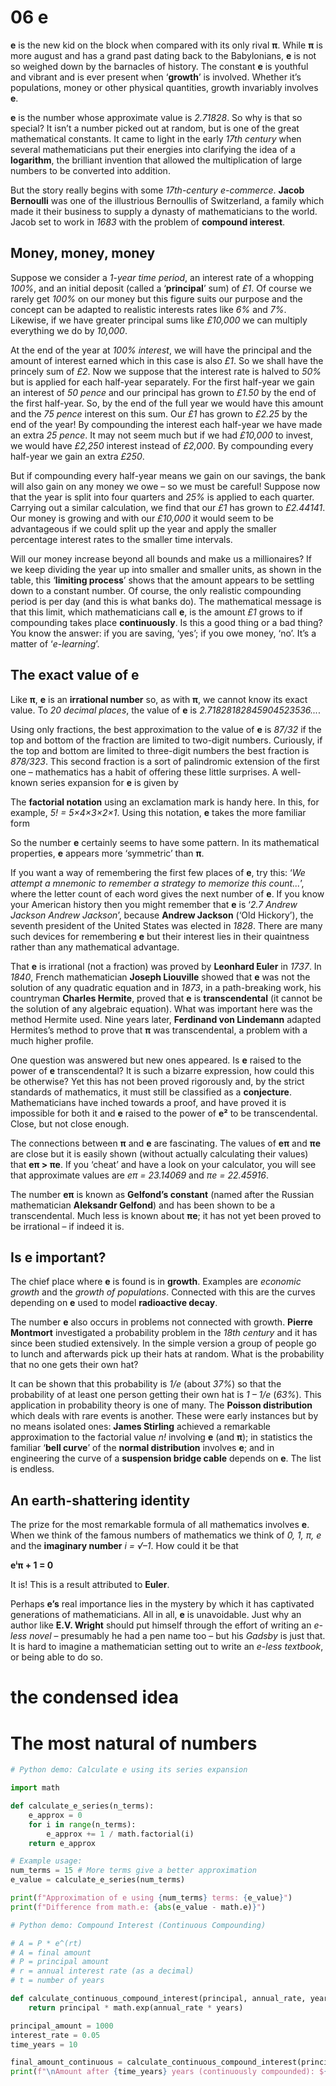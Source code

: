 # 06 e

**e** is the new kid on the block when compared with its only rival **π**. While **π** is more august and has a grand past dating back to the Babylonians, **e** is not so weighed down by the barnacles of history. The constant **e** is youthful and vibrant and is ever present when ‘**growth**’ is involved. Whether it’s populations, money or other physical quantities, growth invariably involves **e**.

**e** is the number whose approximate value is *2.71828*. So why is that so special? It isn’t a number picked out at random, but is one of the great mathematical constants. It came to light in the early *17th century* when several mathematicians put their energies into clarifying the idea of a **logarithm**, the brilliant invention that allowed the multiplication of large numbers to be converted into addition.

But the story really begins with some *17th-century e-commerce*. **Jacob Bernoulli** was one of the illustrious Bernoullis of Switzerland, a family which made it their business to supply a dynasty of mathematicians to the world. Jacob set to work in *1683* with the problem of **compound interest**.

## Money, money, money

Suppose we consider a *1-year time period*, an interest rate of a whopping *100%*, and an initial deposit (called a ‘**principal**’ sum) of *£1*. Of course we rarely get *100%* on our money but this figure suits our purpose and the concept can be adapted to realistic interests rates like *6%* and *7%*. Likewise, if we have greater principal sums like *£10,000* we can multiply everything we do by *10,000*.

At the end of the year at *100% interest*, we will have the principal and the amount of interest earned which in this case is also *£1*. So we shall have the princely sum of *£2*. Now we suppose that the interest rate is halved to *50%* but is applied for each half-year separately. For the first half-year we gain an interest of *50 pence* and our principal has grown to *£1.50* by the end of the first half-year. So, by the end of the full year we would have this amount and the *75 pence* interest on this sum. Our *£1* has grown to *£2.25* by the end of the year! By compounding the interest each half-year we have made an extra *25 pence*. It may not seem much but if we had *£10,000* to invest, we would have *£2,250* interest instead of *£2,000*. By compounding every half-year we gain an extra *£250*.

But if compounding every half-year means we gain on our savings, the bank will also gain on any money we owe – so we must be careful! Suppose now that the year is split into four quarters and *25%* is applied to each quarter. Carrying out a similar calculation, we find that our *£1* has grown to *£2.44141*. Our money is growing and with our *£10,000* it would seem to be advantageous if we could split up the year and apply the smaller percentage interest rates to the smaller time intervals.

Will our money increase beyond all bounds and make us a millionaires? If we keep dividing the year up into smaller and smaller units, as shown in the table, this ‘**limiting process**’ shows that the amount appears to be settling down to a constant number. Of course, the only realistic compounding period is per day (and this is what banks do). The mathematical message is that this limit, which mathematicians call **e**, is the amount *£1* grows to if compounding takes place **continuously**. Is this a good thing or a bad thing? You know the answer: if you are saving, ‘yes’; if you owe money, ‘no’. It’s a matter of ‘*e-learning*’.

## The exact value of e

Like **π**, **e** is an **irrational number** so, as with **π**, we cannot know its exact value. To *20 decimal places*, the value of **e** is *2.71828182845904523536...*.

Using only fractions, the best approximation to the value of **e** is *87/32* if the top and bottom of the fraction are limited to two-digit numbers. Curiously, if the top and bottom are limited to three-digit numbers the best fraction is *878/323*. This second fraction is a sort of palindromic extension of the first one – mathematics has a habit of offering these little surprises. A well-known series expansion for **e** is given by

The **factorial notation** using an exclamation mark is handy here. In this, for example, *5! = 5×4×3×2×1*. Using this notation, **e** takes the more familiar form

So the number **e** certainly seems to have some pattern. In its mathematical properties, **e** appears more ‘symmetric’ than **π**.

If you want a way of remembering the first few places of **e**, try this: ‘*We attempt a mnemonic to remember a strategy to memorize this count...*’, where the letter count of each word gives the next number of **e**. If you know your American history then you might remember that **e** is ‘*2.7 Andrew Jackson Andrew Jackson*’, because **Andrew Jackson** (‘Old Hickory’), the seventh president of the United States was elected in *1828*. There are many such devices for remembering **e** but their interest lies in their quaintness rather than any mathematical advantage.

That **e** is irrational (not a fraction) was proved by **Leonhard Euler** in *1737*. In *1840*, French mathematician **Joseph Liouville** showed that **e** was not the solution of any quadratic equation and in *1873*, in a path-breaking work, his countryman **Charles Hermite**, proved that **e** is **transcendental** (it cannot be the solution of any algebraic equation). What was important here was the method Hermite used. Nine years later, **Ferdinand von Lindemann** adapted Hermites’s method to prove that **π** was transcendental, a problem with a much higher profile.

One question was answered but new ones appeared. Is **e** raised to the power of **e** transcendental? It is such a bizarre expression, how could this be otherwise? Yet this has not been proved rigorously and, by the strict standards of mathematics, it must still be classified as a **conjecture**. Mathematicians have inched towards a proof, and have proved it is impossible for both it and **e** raised to the power of **e²** to be transcendental. Close, but not close enough.

The connections between **π** and **e** are fascinating. The values of **eπ** and **πe** are close but it is easily shown (without actually calculating their values) that **eπ > πe**. If you ‘cheat’ and have a look on your calculator, you will see that approximate values are *eπ = 23.14069* and *πe = 22.45916*.

The number **eπ** is known as **Gelfond’s constant** (named after the Russian mathematician **Aleksandr Gelfond**) and has been shown to be a transcendental. Much less is known about **πe**; it has not yet been proved to be irrational – if indeed it is.

## Is e important?

The chief place where **e** is found is in **growth**. Examples are *economic growth* and the *growth of populations*. Connected with this are the curves depending on **e** used to model **radioactive decay**.

The number **e** also occurs in problems not connected with growth. **Pierre Montmort** investigated a probability problem in the *18th century* and it has since been studied extensively. In the simple version a group of people go to lunch and afterwards pick up their hats at random. What is the probability that no one gets their own hat?

It can be shown that this probability is *1/e* (about *37%*) so that the probability of at least one person getting their own hat is *1 – 1/e* (*63%*). This application in probability theory is one of many. The **Poisson distribution** which deals with rare events is another. These were early instances but by no means isolated ones: **James Stirling** achieved a remarkable approximation to the factorial value *n!* involving **e** (and **π**); in statistics the familiar ‘**bell curve**’ of the **normal distribution** involves **e**; and in engineering the curve of a **suspension bridge cable** depends on **e**. The list is endless.

## An earth-shattering identity

The prize for the most remarkable formula of all mathematics involves **e**. When we think of the famous numbers of mathematics we think of *0, 1, π, e* and the **imaginary number** *i = √–1*. How could it be that

**eⁱπ + 1 = 0**

It is! This is a result attributed to **Euler**.

Perhaps **e’s** real importance lies in the mystery by which it has captivated generations of mathematicians. All in all, **e** is unavoidable. Just why an author like **E.V. Wright** should put himself through the effort of writing an *e-less novel* – presumably he had a pen name too – but his *Gadsby* is just that. It is hard to imagine a mathematician setting out to write an *e-less textbook*, or being able to do so.

# the condensed idea

# The most natural of numbers

```python
# Python demo: Calculate e using its series expansion

import math

def calculate_e_series(n_terms):
    e_approx = 0
    for i in range(n_terms):
        e_approx += 1 / math.factorial(i)
    return e_approx

# Example usage:
num_terms = 15 # More terms give a better approximation
e_value = calculate_e_series(num_terms)

print(f"Approximation of e using {num_terms} terms: {e_value}")
print(f"Difference from math.e: {abs(e_value - math.e)}")

# Python demo: Compound Interest (Continuous Compounding)

# A = P * e^(rt)
# A = final amount
# P = principal amount
# r = annual interest rate (as a decimal)
# t = number of years

def calculate_continuous_compound_interest(principal, annual_rate, years):
    return principal * math.exp(annual_rate * years)

principal_amount = 1000
interest_rate = 0.05
time_years = 10

final_amount_continuous = calculate_continuous_compound_interest(principal_amount, interest_rate, time_years)
print(f"\nAmount after {time_years} years (continuously compounded): ${final_amount_continuous:.2f}")
```